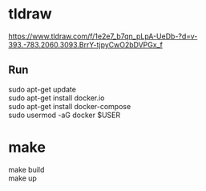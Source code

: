 # tldraw
https://www.tldraw.com/f/1e2e7_b7qn_pLpA-UeDb-?d=v-393.-783.2060.3093.BrrY-tjpyCwO2bDVPGx_f

## Run
sudo apt-get update \
sudo apt-get install docker.io \
sudo apt-get install docker-compose \
sudo usermod -aG docker $USER 

# make
make build \
make up
